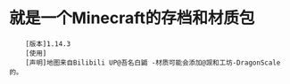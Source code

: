 就是一个Minecraft的存档和材质包
=============================
        [版本]1.14.3
        [使用]
        [声明]地图来自Bilibili UP@吾名白鼯 -材质可能会添加@觊和工坊-DragonScale 的。
